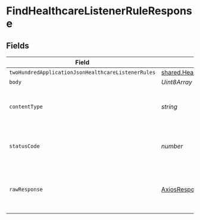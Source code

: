 # FindHealthcareListenerRuleResponse


## Fields

| Field                                                                                     | Type                                                                                      | Required                                                                                  | Description                                                                               |
| ----------------------------------------------------------------------------------------- | ----------------------------------------------------------------------------------------- | ----------------------------------------------------------------------------------------- | ----------------------------------------------------------------------------------------- |
| `twoHundredApplicationJsonHealthcareListenerRules`                                        | [shared.HealthcareListenerRules](../../../sdk/models/shared/healthcarelistenerrules.md)[] | :heavy_minus_sign:                                                                        | OK                                                                                        |
| `body`                                                                                    | *Uint8Array*                                                                              | :heavy_minus_sign:                                                                        | N/A                                                                                       |
| `contentType`                                                                             | *string*                                                                                  | :heavy_check_mark:                                                                        | HTTP response content type for this operation                                             |
| `statusCode`                                                                              | *number*                                                                                  | :heavy_check_mark:                                                                        | HTTP response status code for this operation                                              |
| `rawResponse`                                                                             | [AxiosResponse](https://axios-http.com/docs/res_schema)                                   | :heavy_check_mark:                                                                        | Raw HTTP response; suitable for custom response parsing                                   |